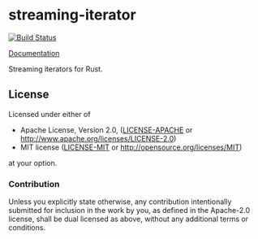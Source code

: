 # streaming-iterator

[![Build Status](https://travis-ci.org/sfackler/streaming-iterator.svg?branch=master)](https://travis-ci.org/sfackler/streaming-iterator)

[Documentation](https://docs.rs/streaming-iterator/0.1.1/streaming_iterator)

Streaming iterators for Rust.

## License

Licensed under either of

 * Apache License, Version 2.0, ([LICENSE-APACHE](LICENSE-APACHE) or http://www.apache.org/licenses/LICENSE-2.0)
 * MIT license ([LICENSE-MIT](LICENSE-MIT) or http://opensource.org/licenses/MIT)

at your option.

### Contribution

Unless you explicitly state otherwise, any contribution intentionally
submitted for inclusion in the work by you, as defined in the Apache-2.0
license, shall be dual licensed as above, without any additional terms or
conditions.
